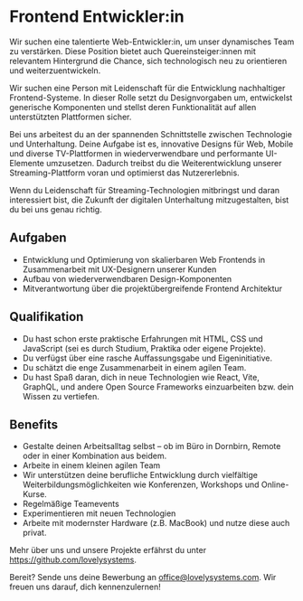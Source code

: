 # Frontend Entwickler:in

Wir suchen eine talentierte Web-Entwickler:in, um unser dynamisches Team zu verstärken. Diese Position bietet auch Quereinsteiger:innen mit relevantem Hintergrund die Chance, sich technologisch neu zu orientieren und weiterzuentwickeln.

Wir suchen eine Person mit Leidenschaft für die Entwicklung nachhaltiger Frontend-Systeme. In dieser Rolle setzt du Designvorgaben um, entwickelst generische Komponenten und stellst deren Funktionalität auf allen unterstützten Plattformen sicher.

Bei uns arbeitest du an der spannenden Schnittstelle zwischen Technologie und Unterhaltung. Deine Aufgabe ist es, innovative Designs für Web, Mobile und diverse TV-Plattformen in wiederverwendbare und performante UI-Elemente umzusetzen. Dadurch treibst du die Weiterentwicklung unserer Streaming-Plattform voran und optimierst das Nutzererlebnis.

Wenn du Leidenschaft für Streaming-Technologien mitbringst und daran interessiert bist, die Zukunft der digitalen Unterhaltung mitzugestalten, bist du bei uns genau richtig.

## Aufgaben

- Entwicklung und Optimierung von skalierbaren Web Frontends in Zusammenarbeit mit UX-Designern unserer Kunden
- Aufbau von wiederverwendbaren Design-Komponenten
- Mitverantwortung über die projektübergreifende Frontend Architektur

## Qualifikation

- Du hast schon erste praktische Erfahrungen mit HTML, CSS und JavaScript (sei es durch Studium, Praktika oder eigene Projekte).
- Du verfügst über eine rasche Auffassungsgabe und Eigeninitiative.
- Du schätzt die enge Zusammenarbeit in einem agilen Team.
- Du hast Spaß daran, dich in neue Technologien wie React, Vite, GraphQL, und andere Open Source Frameworks einzuarbeiten bzw. dein Wissen zu vertiefen.

## Benefits

- Gestalte deinen Arbeitsalltag selbst – ob im Büro in Dornbirn, Remote oder in einer Kombination aus beidem. 
- Arbeite in einem kleinen agilen Team
- Wir unterstützen deine berufliche Entwicklung durch vielfältige Weiterbildungsmöglichkeiten wie Konferenzen, Workshops und Online-Kurse.
- Regelmäßige Teamevents
- Experimentieren mit neuen Technologien
- Arbeite mit modernster Hardware (z.B. MacBook) und nutze diese auch privat.


Mehr über uns und unsere Projekte erfährst du unter https://github.com/lovelysystems.

Bereit? Sende uns deine Bewerbung an office@lovelysystems.com. Wir freuen uns darauf, dich kennenzulernen!
